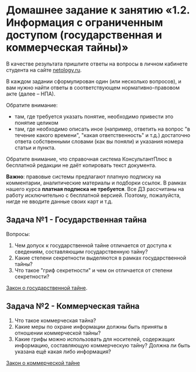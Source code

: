 # Домашнее задание к занятию «1.2. Информация с ограниченным доступом (государственная и коммерческая тайны)»

В качестве результата пришлите ответы на вопросы в личном кабинете студента на сайте [netology.ru](httpss://netology.ru).

В каждом задании сформулирован один (или несколько вопросов), и вам нужно найти ответы в соответствующем нормативно-правовом акте (далее – НПА).

Обратите внимание:
* там, где требуется указать понятие, необходимо привести это понятие целиком 
* там, где необходимо описать иное (например, ответить на вопрос "в течение какого времени", "какая ответственность" и т.д.) достаточно ответа собственными словами (как вы поняли) и указания номера статьи и пункта.

Обратите внимание, что справочная система КонсультантПлюс в бесплатной редакции не даёт копировать текст документа.

**Важно**: правовые системы предлагают платную подписку на комментарии, аналитические материалы и подборки ссылок. В рамках нашего курса **платная подписка не требуется**. Все ДЗ рассчитаны на работу исключительно с бесплатной версией. Поэтому, пожалуйста, нигде не вводите данные своих карт и т.д.

## Задача №1 - Государственная тайна

Вопросы:
1. Чем допуск к государственной тайне отличается от доступа к сведениям, составляющим государственную тайну?
1. Какие степени секретности выделяются в рамках государственной тайны?
1. Что такое "гриф секретности" и чем он отличается от степени секретности?

[Закон о государственной тайне](http://base.garant.ru/10102673/).

## Задача №2 - Коммерческая тайна

1. Что такое коммерческая тайна?
1. Какие меры по охране информации должны быть приняты в отношении коммерческой тайны?
1. Какие грифы можно использовать для носителей, содержащих информацию, составляющую коммерческую тайну? Должна ли быть указана ещё какая либо информация?

[Закон о коммерческой тайне](http://base.garant.ru/12136454/)
